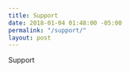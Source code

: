 ```yaml
---
title: Support
date: 2018-01-04 01:48:00 -05:00
permalink: "/support/"
layout: post
---
```


Support